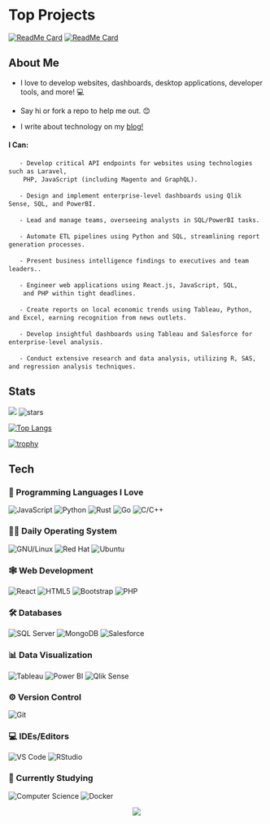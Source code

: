 # Top Projects

[![ReadMe Card](https://github-readme-stats.vercel.app/api/pin/?username=sieep-coding&repo=snow-simulation&theme=dark)](https://github.com/Sieep-Coding/snow-simulation)
[![ReadMe Card](https://github-readme-stats.vercel.app/api/pin/?username=sieep-coding&repo=todo-htmx-alpine-go&theme=dark)](https://github.com/Sieep-Coding/todo-htmx-alpine-go)

## About Me

- I love to develop websites, dashboards, desktop applications, developer tools, and more! 💻

- Say hi or fork a repo to help me out. 😊

- I write about technology on my <a href="https://medium.com/@nick-stambaugh">blog!</a>

#### I Can:
```
   - Develop critical API endpoints for websites using technologies such as Laravel,
    PHP, JavaScript (including Magento and GraphQL).

   - Design and implement enterprise-level dashboards using Qlik Sense, SQL, and PowerBI.

   - Lead and manage teams, overseeing analysts in SQL/PowerBI tasks.

   - Automate ETL pipelines using Python and SQL, streamlining report generation processes.

   - Present business intelligence findings to executives and team leaders..

   - Engineer web applications using React.js, JavaScript, SQL,
    and PHP within tight deadlines.

   - Create reports on local economic trends using Tableau, Python, and Excel, earning recognition from news outlets.

   - Develop insightful dashboards using Tableau and Salesforce for enterprise-level analysis.

   - Conduct extensive research and data analysis, utilizing R, SAS, and regression analysis techniques.
```


## Stats
![](https://komarev.com/ghpvc/?username=alteryx-motives&color=lightgrey&style=flat&base=6000&abbreviated=true) <img src="https://img.shields.io/github/stars/sieep-coding?label=Stars" alt="stars">

[![Top Langs](https://github-readme-stats.vercel.app/api/top-langs/?username=sieep-coding&layout=compact&theme=dark&hide=html,css,zig)](https://github.com/anuraghazra/github-readme-stats)

[![trophy](https://github-profile-trophy.vercel.app/?username=sieep-coding&theme=onestar&title=MultiLanguage,Stars,Commits,Repositories)](https://github.com/ryo-ma/github-profile-trophy)

## Tech

### 🔭 Programming Languages I Love
  
  ![JavaScript](https://img.shields.io/badge/-JavaScript-black?style=flat-circle&logo=javascript)
  ![Python](https://img.shields.io/badge/-Python-blue?style=flat-circle&logo=Python)
  ![Rust](https://img.shields.io/badge/-Rust-red?style=flat-circle&logo=rust)
  ![Go](https://img.shields.io/badge/-Go-blue?style=flat-circle&logo=go)
  ![C/C++](https://img.shields.io/badge/-C/C++-darkblue?style=flat-circle&logo=c%2B%2B)

### 🕵🏻 Daily Operating System

![GNU/Linux](https://img.shields.io/badge/Linux-FCC624?style=flat&logo=linux&logoColor=black)
![Red Hat](https://img.shields.io/badge/Redhat%20Enterprise-FCC624?style=flat&logo=linux&logoColor=black)
![Ubuntu](https://img.shields.io/badge/Ubuntu-FCC624?style=flat&logo=Ubuntu&logoColor=black)
  
### 🕸️ Web Development

![React](https://img.shields.io/badge/-React-blue?style=flat-circle&logo=react) 
![HTML5](https://img.shields.io/badge/-HTML5-orange?style=flat-circle&logo=html5) 
![Bootstrap](https://img.shields.io/badge/-Tailwind-blue?style=flat-circle&logo=tailwindcss) 
![PHP](https://img.shields.io/badge/-PHP-purple?style=flat-circle&logo=php)
  
### 🛠️ Databases

![SQL Server](https://img.shields.io/badge/-SQL%20Server-blue?style=flat-circle&logo=sql)
![MongoDB](https://img.shields.io/badge/MongoDB-4EA94B?style=flat&logo=mongodb&logoColor=white)
![Salesforce](https://img.shields.io/badge/-Salesforce-grey?style=flat-circle&logo=Salesforce)
  
### 📊 Data Visualization

![Tableau](https://img.shields.io/badge/-Tableau-blue?style=flat-circle&logo=tableau) 
![Power BI](https://img.shields.io/badge/-Power%20BI-black?style=flat-circle&logo=power-bi) 
![Qlik Sense](https://img.shields.io/badge/-Qlik%20Sense-grey?style=flat-circle&logo=qlik)
  
### ⚙️ Version Control

![Git](https://img.shields.io/badge/-Git-orange?style=flat-circle&logo=git)
  
### 💻 IDEs/Editors

![VS Code](https://img.shields.io/badge/-VS%20Code-blue?style=flat-circle&logo=visual-studio-code)
![RStudio](https://img.shields.io/badge/-RStudio-blue?style=flat-circle&logo=RStudio)
  
### 🌱 Currently Studying

![Computer Science](https://img.shields.io/badge/-Computer%20Science-red?style=flat-circle&logo=computer-science)
![Docker](https://img.shields.io/badge/-Docker-white?style=flat-circle&logo=docker)
<p align="center">
  <img src="https://capsule-render.vercel.app/api?type=waving&color=gradient&height=60&section=footer&width=100"/>
</p>


<!--
# Check my 🍚!
![](https://github.com/Alteryx-Motives/Alteryx-Motives/blob/main/output-rice-exp-1200.gif)

